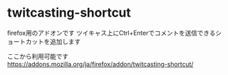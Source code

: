 # twitcasting-shortcut
firefox用のアドオンです
ツイキャス上にCtrl+Enterでコメントを送信できるショートカットを追加します

ここから利用可能です
https://addons.mozilla.org/ja/firefox/addon/twitcasting-shortcut/
